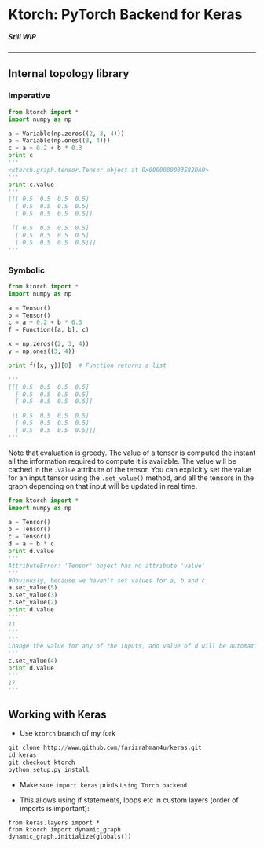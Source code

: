 # Ktorch: PyTorch Backend for Keras

##### Still WIP
------

## Internal topology library

### Imperative

```python
from ktorch import *
import numpy as np

a = Variable(np.zeros((2, 3, 4)))
b = Variable(np.ones((3, 4)))
c = a + 0.2 + b * 0.3
print c
'''
<ktorch.graph.tensor.Tensor object at 0x0000000003E82DA0>
'''
print c.value
'''
[[[ 0.5  0.5  0.5  0.5]
  [ 0.5  0.5  0.5  0.5]
  [ 0.5  0.5  0.5  0.5]]

 [[ 0.5  0.5  0.5  0.5]
  [ 0.5  0.5  0.5  0.5]
  [ 0.5  0.5  0.5  0.5]]]
'''

```

### Symbolic

```python
from ktorch import *
import numpy as np

a = Tensor()
b = Tensor()
c = a + 0.2 + b * 0.3
f = Function([a, b], c)

x = np.zeros((2, 3, 4))
y = np.ones((3, 4))

print f([x, y])[0]  # Function returns a list

'''
[[[ 0.5  0.5  0.5  0.5]
  [ 0.5  0.5  0.5  0.5]
  [ 0.5  0.5  0.5  0.5]]

 [[ 0.5  0.5  0.5  0.5]
  [ 0.5  0.5  0.5  0.5]
  [ 0.5  0.5  0.5  0.5]]]
'''
```


Note that evaluation is greedy. The value of a tensor is computed the instant all the information required to compute it is available. The value will be cached in the `.value` attribute of the tensor. You can explicitly set the value for an input tensor using the `.set_value()` method, and all the tensors in the graph depending on that input will be updated in real time.

```python
from ktorch import *
import numpy as np

a = Tensor()
b = Tensor()
c = Tensor()
d = a + b * c
print d.value
'''
AttributeError: 'Tensor' object has no attribute 'value'
'''
#Obviously, because we haven't set values for a, b and c
a.set_value(5)
b.set_value(3)
c.set_value(2)
print d.value
'''
11
'''
'''
Change the value for any of the inputs, and value of d will be automatically updated:
'''
c.set_value(4)
print d.value
'''
17
'''
```


## Working with Keras

* Use `ktorch` branch of my fork

```python
git clone http://www.github.com/farizrahman4u/keras.git
cd keras
git checkout ktorch
python setup.py install
```

* Make sure `import keras` prints `Using Torch backend`

* This allows using if statements, loops etc in custom layers (order of imports is important):

```
from keras.layers import *
from ktorch import dynamic_graph
dynamic_graph.initialize(globals())
```






